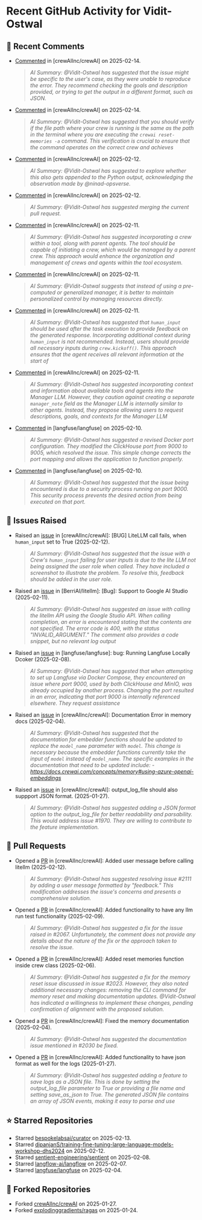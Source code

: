 # Recent GitHub Activity for Vidit-Ostwal

## 💬 Recent Comments
- [Commented](https://github.com/crewAIInc/crewAI/issues/2105#issuecomment-2659884693) in [crewAIInc/crewAI] on 2025-02-14.
  > *AI Summary: @Vidit-Ostwal has suggested that the issue might be specific to the user's case, as they were unable to reproduce the error. They recommend checking the goals and description provided, or trying to get the output in a different format, such as JSON.*
- [Commented](https://github.com/crewAIInc/crewAI/issues/2123#issuecomment-2659864458) in [crewAIInc/crewAI] on 2025-02-14.
  > *AI Summary: @Vidit-Ostwal has suggested that you should verify if the file path where your crew is running is the same as the path in the terminal where you are executing the `crewai reset-memories -a` command. This verification is crucial to ensure that the command operates on the correct crew and achieves*
- [Commented](https://github.com/crewAIInc/crewAI/issues/2105#issuecomment-2653744764) in [crewAIInc/crewAI] on 2025-02-12.
  > *AI Summary: @Vidit-Ostwal has suggested to explore whether this also gets appended to the Python output, acknowledging the observation made by @ninad-opsverse.*
- [Commented](https://github.com/crewAIInc/crewAI/pull/2071#issuecomment-2653722469) in [crewAIInc/crewAI] on 2025-02-12.
  > *AI Summary: @Vidit-Ostwal has suggested merging the current pull request.*
- [Commented](https://github.com/crewAIInc/crewAI/issues/2097#issuecomment-2651667767) in [crewAIInc/crewAI] on 2025-02-11.
  > *AI Summary: @Vidit-Ostwal has suggested incorporating a crew within a tool, along with parent agents. The tool should be capable of initiating a crew, which would be managed by a parent crew. This approach would enhance the organization and management of crews and agents within the tool ecosystem.*
- [Commented](https://github.com/crewAIInc/crewAI/issues/2095#issuecomment-2651664099) in [crewAIInc/crewAI] on 2025-02-11.
  > *AI Summary: @Vidit-Ostwal suggests that instead of using a pre-computed or generalized manager, it is better to maintain personalized control by managing resources directly.*
- [Commented](https://github.com/crewAIInc/crewAI/issues/2092#issuecomment-2651660502) in [crewAIInc/crewAI] on 2025-02-11.
  > *AI Summary: @Vidit-Ostwal has suggested that `human_input` should be used after the task execution to provide feedback on the generated response. Incorporating additional context during `human_input` is not recommended. Instead, users should provide all necessary inputs during `crew.kickoff()`. This approach ensures that the agent receives all relevant information at the start of*
- [Commented](https://github.com/crewAIInc/crewAI/issues/2095#issuecomment-2650913664) in [crewAIInc/crewAI] on 2025-02-11.
  > *AI Summary: @Vidit-Ostwal has suggested incorporating context and information about available tools and agents into the Manager LLM. However, they caution against creating a separate `manager_note` field as the Manager LLM is internally similar to other agents. Instead, they propose allowing users to request descriptions, goals, and contexts for the Manager LLM*
- [Commented](https://github.com/langfuse/langfuse/issues/5432#issuecomment-2648935567) in [langfuse/langfuse] on 2025-02-10.
  > *AI Summary: @Vidit-Ostwal has suggested a revised Docker port configuration. They modified the ClickHouse port from 9000 to 9005, which resolved the issue. This simple change corrects the port mapping and allows the application to function properly.*
- [Commented](https://github.com/langfuse/langfuse/issues/5432#issuecomment-2648363009) in [langfuse/langfuse] on 2025-02-10.
  > *AI Summary: @Vidit-Ostwal has suggested that the issue being encountered is due to a security process running on port 9000. This security process prevents the desired action from being executed on that port.*

## 🐛 Issues Raised
- Raised an [issue](https://github.com/crewAIInc/crewAI/issues/2111) in [crewAIInc/crewAI]: [BUG] LiteLLM call fails, when `human_input` set to True (2025-02-12).
  > *AI Summary: @Vidit-Ostwal has suggested that the issue with a Crew's `human_input` failing for user inputs is due to the lite LLM not being assigned the user role when called. They have included a screenshot to illustrate the problem. To resolve this, feedback should be added in the user role.*
- Raised an [issue](https://github.com/BerriAI/litellm/issues/8467) in [BerriAI/litellm]: [Bug]: Support to Google AI Studio (2025-02-11).
  > *AI Summary: @Vidit-Ostwal has suggested an issue with calling the litellm API using the Google Studio API. When calling completion, an error is encountered stating that the contents are not specified. The error code is 400, with the status "INVALID_ARGUMENT." The comment also provides a code snippet, but no relevant log output*
- Raised an [issue](https://github.com/langfuse/langfuse/issues/5432) in [langfuse/langfuse]: bug: Running Langfuse Locally Dcoker (2025-02-08).
  > *AI Summary: @Vidit-Ostwal has suggested that when attempting to set up Langfuse via Docker Compose, they encountered an issue where port 9000, used by both ClickHouse and MinIO, was already occupied by another process. Changing the port resulted in an error, indicating that port 9000 is internally referenced elsewhere. They request assistance*
- Raised an [issue](https://github.com/crewAIInc/crewAI/issues/2030) in [crewAIInc/crewAI]: Documentation Error in memory docs (2025-02-04).
  > *AI Summary: @Vidit-Ostwal has suggested that the documentation for embedder functions should be updated to replace the `model_name` parameter with `model`. This change is necessary because the embedder functions currently take the input of `model` instead of `model_name`. The specific examples in the documentation that need to be updated include: - https://docs.crewai.com/concepts/memory#using-azure-openai-embeddings*
- Raised an [issue](https://github.com/crewAIInc/crewAI/issues/1984) in [crewAIInc/crewAI]: output_log_file should also suppport JSON format. (2025-01-27).
  > *AI Summary: @Vidit-Ostwal has suggested adding a JSON format option to the output_log_file for better readability and parsability. This would address issue #1970. They are willing to contribute to the feature implementation.*

## 🚀 Pull Requests
- Opened a [PR](https://github.com/crewAIInc/crewAI/pull/2112) in [crewAIInc/crewAI]: Added user message before calling litellm (2025-02-12).
  > *AI Summary: @Vidit-Ostwal has suggested resolving issue #2111 by adding a user message formatted by "feedback." This modification addresses the issue's concerns and presents a comprehensive solution.*
- Opened a [PR](https://github.com/crewAIInc/crewAI/pull/2071) in [crewAIInc/crewAI]: Added functionality to have any llm run test functionality (2025-02-09).
  > *AI Summary: @Vidit-Ostwal has suggested a fix for the issue raised in #2067. Unfortunately, the comment does not provide any details about the nature of the fix or the approach taken to resolve the issue.*
- Opened a [PR](https://github.com/crewAIInc/crewAI/pull/2047) in [crewAIInc/crewAI]: Added reset memories function inside crew class (2025-02-06).
  > *AI Summary: @Vidit-Ostwal has suggested a fix for the memory reset issue discussed in issue #2023. However, they also noted additional necessary changes: removing the CLI command for memory reset and making documentation updates. @Vidit-Ostwal has indicated a willingness to implement these changes, pending confirmation of alignment with the proposed solution.*
- Opened a [PR](https://github.com/crewAIInc/crewAI/pull/2031) in [crewAIInc/crewAI]: Fixed the memory documentation (2025-02-04).
  > *AI Summary: @Vidit-Ostwal has suggested the documentation issue mentioned in #2030 be fixed.*
- Opened a [PR](https://github.com/crewAIInc/crewAI/pull/1985) in [crewAIInc/crewAI]: Added functionality to have json format as well for the logs (2025-01-27).
  > *AI Summary: @Vidit-Ostwal has suggested adding a feature to save logs as a JSON file. This is done by setting the output_log_file parameter to True or providing a file name and setting save_as_json to True. The generated JSON file contains an array of JSON events, making it easy to parse and use*

## ⭐ Starred Repositories
- Starred [bespokelabsai/curator](https://github.com/bespokelabsai/curator) on 2025-02-13.
- Starred [dipanjanS/training-fine-tuning-large-language-models-workshop-dhs2024](https://github.com/dipanjanS/training-fine-tuning-large-language-models-workshop-dhs2024) on 2025-02-12.
- Starred [sentient-engineering/sentient](https://github.com/sentient-engineering/sentient) on 2025-02-08.
- Starred [langflow-ai/langflow](https://github.com/langflow-ai/langflow) on 2025-02-07.
- Starred [langfuse/langfuse](https://github.com/langfuse/langfuse) on 2025-02-04.

## 🍴 Forked Repositories
- Forked [crewAIInc/crewAI](https://github.com/Vidit-Ostwal/crewAI) on 2025-01-27.
- Forked [explodinggradients/ragas](https://github.com/Vidit-Ostwal/ragas) on 2025-01-24.
